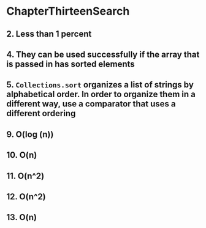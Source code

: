 # ChapterThirteenSearch

## 2. Less than 1 percent

## 4. They can be used successfully if the array that is passed in has sorted elements

## 5. `Collections.sort` organizes a list of strings by alphabetical order. In order to organize them in a different way, use a comparator that uses a different ordering

## 9. O(log (n))

## 10. O(n)

## 11. O(n^2)

## 12. O(n^2)

## 13. O(n)